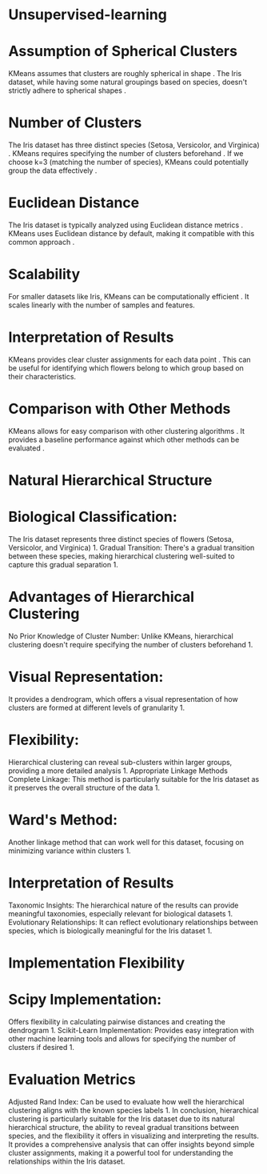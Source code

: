 # Unsupervised-learning
# Assumption of Spherical Clusters
KMeans assumes that clusters are roughly spherical in shape .
The Iris dataset, while having some natural groupings based on species, doesn't strictly adhere to spherical shapes .
# Number of Clusters
The Iris dataset has three distinct species (Setosa, Versicolor, and Virginica) .
KMeans requires specifying the number of clusters beforehand .
If we choose k=3 (matching the number of species), KMeans could potentially group the data effectively .
# Euclidean Distance
The Iris dataset is typically analyzed using Euclidean distance metrics .
KMeans uses Euclidean distance by default, making it compatible with this common approach .
# Scalability
For smaller datasets like Iris, KMeans can be computationally efficient .
It scales linearly with the number of samples and features.
# Interpretation of Results
KMeans provides clear cluster assignments for each data point .
This can be useful for identifying which flowers belong to which group based on their characteristics.
# Comparison with Other Methods
KMeans allows for easy comparison with other clustering algorithms .
It provides a baseline performance against which other methods can be evaluated .

# Natural Hierarchical Structure
# Biological Classification: 
The Iris dataset represents three distinct species of flowers (Setosa, Versicolor, and Virginica) 1.
Gradual Transition: There's a gradual transition between these species, making hierarchical clustering well-suited to capture this gradual separation 1.
# Advantages of Hierarchical Clustering
No Prior Knowledge of Cluster Number: Unlike KMeans, hierarchical clustering doesn't require specifying the number of clusters beforehand 1.
# Visual Representation: 
It provides a dendrogram, which offers a visual representation of how clusters are formed at different levels of granularity 1.
# Flexibility: 
Hierarchical clustering can reveal sub-clusters within larger groups, providing a more detailed analysis 1.
Appropriate Linkage Methods
Complete Linkage: 
This method is particularly suitable for the Iris dataset as it preserves the overall structure of the data 1.
# Ward's Method:
Another linkage method that can work well for this dataset, focusing on minimizing variance within clusters 1.
 # Interpretation of Results
Taxonomic Insights: 
The hierarchical nature of the results can provide meaningful taxonomies, especially relevant for biological datasets 1.
Evolutionary Relationships: 
It can reflect evolutionary relationships between species, which is biologically meaningful for the Iris dataset 1.
# Implementation Flexibility
# Scipy Implementation: 
Offers flexibility in calculating pairwise distances and creating the dendrogram 1.
Scikit-Learn Implementation: Provides easy integration with other machine learning tools and allows for specifying the number of clusters if desired 1.
# Evaluation Metrics
Adjusted Rand Index: Can be used to evaluate how well the hierarchical clustering aligns with the known species labels 1.
In conclusion, hierarchical clustering is particularly suitable for the Iris dataset due to its natural hierarchical structure, the ability to reveal gradual transitions between species, and the flexibility it offers in visualizing and interpreting the results. It provides a comprehensive analysis that can offer insights beyond simple cluster assignments, making it a powerful tool for understanding the relationships within the Iris dataset.
